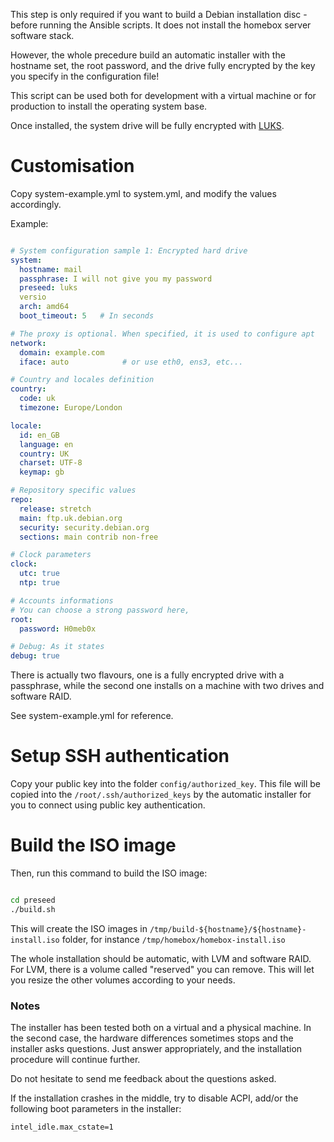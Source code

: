 This step is only required if you want to build a Debian installation disc - before running the Ansible scripts. It does
not install the homebox server software stack.

However, the whole precedure build an automatic installer with the hostname set, the root password, and the drive fully
encrypted by the key you specify in the configuration file!

This script can be used both for development with a virtual machine or for production to install the operating system
base.

Once installed, the system drive will be fully encrypted with
[LUKS](https://en.wikipedia.org/wiki/Linux_Unified_Key_Setup).

# Customisation

Copy system-example.yml to system.yml, and modify the values accordingly.

Example:

```yaml

# System configuration sample 1: Encrypted hard drive
system:
  hostname: mail
  passphrase: I will not give you my password
  preseed: luks
  versio
  arch: amd64
  boot_timeout: 5   # In seconds

# The proxy is optional. When specified, it is used to configure apt
network:
  domain: example.com
  iface: auto            # or use eth0, ens3, etc...

# Country and locales definition
country:
  code: uk
  timezone: Europe/London

locale:
  id: en_GB
  language: en
  country: UK
  charset: UTF-8
  keymap: gb

# Repository specific values
repo:
  release: stretch
  main: ftp.uk.debian.org
  security: security.debian.org
  sections: main contrib non-free

# Clock parameters
clock:
  utc: true
  ntp: true

# Accounts informations
# You can choose a strong password here,
root:
  password: H0meb0x

# Debug: As it states
debug: true

```

There is actually two flavours, one is a fully encrypted drive with a passphrase,
while the second one installs on a machine with two drives and software RAID.

See system-example.yml for reference.

# Setup SSH authentication

Copy your public key into the folder `config/authorized_key`. This file will be copied into the
`/root/.ssh/authorized_keys` by the automatic installer for you to connect using public key authentication.

# Build the ISO image

Then, run this command to build the ISO image:

```sh

cd preseed
./build.sh

```

This will create the ISO images in `/tmp/build-${hostname}/${hostname}-install.iso` folder, for instance
`/tmp/homebox/homebox-install.iso`

The whole installation should be automatic, with LVM and software RAID.  For LVM, there is a volume called "reserved"
you can remove. This will let you resize the other volumes according to your needs.

### Notes

The installer has been tested both on a virtual and a physical machine. In the second case, the hardware differences
sometimes stops and the installer asks questions. Just answer appropriately, and the installation procedure will
continue further.

Do not hesitate to send me feedback about the questions asked.

If the installation crashes in the middle, try to disable ACPI, add/or the following boot parameters in the installer:

```txt
intel_idle.max_cstate=1
```
